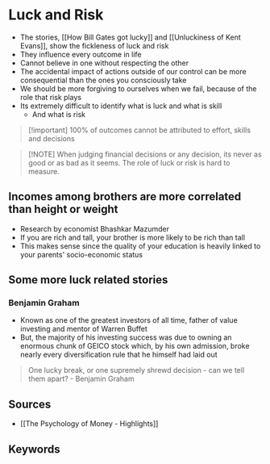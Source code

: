 # Luck and Risk
- The stories, [[How Bill Gates got lucky]] and [[Unluckiness of Kent Evans]], show the fickleness of luck and risk
- They influence every outcome in life
- Cannot believe in one without respecting the other
- The accidental impact of actions outside of our control can be more consequential than the ones you consciously take
- We should be more forgiving to ourselves when we fail, because of the role that risk plays
- Its extremely difficult to identify what is luck and what is skill
	- And what is risk


> [!important] 100% of outcomes cannot be attributed to effort, skills and decisions

> [!NOTE] When judging financial decisions or any decision, its never as good or as bad as it seems.
> The role of luck or risk is hard to measure.

## Incomes among brothers are more correlated than height or weight
- Research by economist Bhashkar Mazumder
- If you are rich and tall, your brother is more likely to be rich than tall
- This makes sense since the quality of your education is heavily linked to your parents' socio-economic status

## Some more luck related stories
### Benjamin Graham
- Known as one of the greatest investors of all time, father of value investing and mentor of Warren Buffet
- But, the majority of his investing success was due to owning an enormous chunk of GEICO stock which, by his own admission, broke nearly every diversification rule that he himself had laid out
> One lucky break, or one supremely shrewd decision - can we tell them apart?
> \- Benjamin Graham

## Sources
- [[The Psychology of Money - Highlights]]

## Keywords
